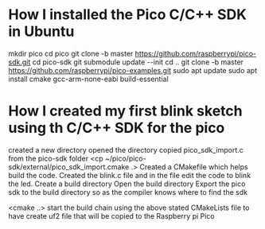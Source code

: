 # How I installed the Pico C/C++ SDK in Ubuntu
mkdir pico
cd pico
git clone -b master https://github.com/raspberrypi/pico-sdk.git
cd pico-sdk
git submodule update --init
cd ..
git clone -b master https://github.com/raspberrypi/pico-examples.git
sudo apt update
sudo apt install cmake gcc-arm-none-eabi build-essential




# How I created my first blink sketch using th C/C++ SDK for the pico

created a new directory <mkdir project>
opened the directory    <cd project>
copied pico_sdk_import.c from the pico-sdk folder <cp ~/pico/pico-sdk/external/pico_sdk_import.cmake .>
Created a CMakefile <sudo nano CMakeLists.txt> which helps build the code.
Created the blink.c file <sudo nano blink.c> and in the file edit the code to blink the led.
Create a build directory <mkdir build>
Open the build directory <cd build>
 Export the pico sdk to the build directory so as the compiler knows where to find the sdk <export PICO_SDK_PATH=.../.../pico/pico-sdk> <!--be sure to add your correct path here. -->

<cmake ..> start the build chain using the above stated CMakeLists file
<make> to have create uf2 file that will be copied to the Raspberry pi Pico